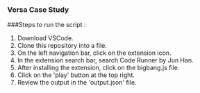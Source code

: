 ### Versa Case Study

###Steps to run the script : 
1. Download VSCode.
2. Clone this repository into a file.
3. On the left navigation bar, click on the extension icon.
4. In the extension search bar, search Code Runner by Jun Han.
5. After installing the extension, click on the bigbang.js file.
6. Click on the 'play' button at the top right. 
7. Review the output in the 'output.json' file.


